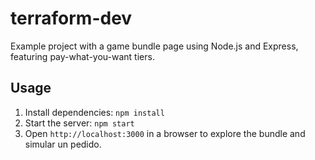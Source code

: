 # terraform-dev
Example project with a game bundle page using Node.js and Express, featuring pay-what-you-want tiers.

## Usage
1. Install dependencies: `npm install`
2. Start the server: `npm start`
3. Open `http://localhost:3000` in a browser to explore the bundle and simular un pedido.
